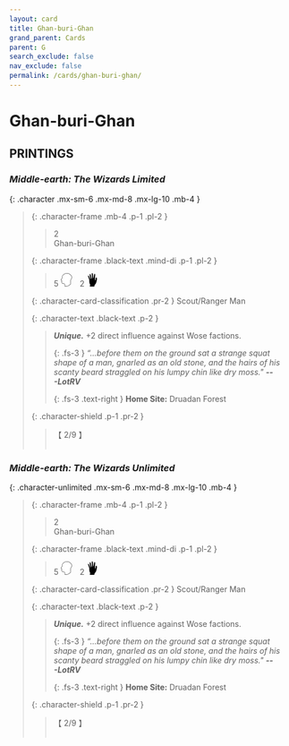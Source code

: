 ```yaml
---
layout: card
title: Ghan-buri-Ghan
grand_parent: Cards
parent: G
search_exclude: false
nav_exclude: false
permalink: /cards/ghan-buri-ghan/
---
```


# Ghan-buri-Ghan


## PRINTINGS


### _Middle-earth: The Wizards Limited_

{: .character .mx-sm-6 .mx-md-8 .mx-lg-10 .mb-4 }
> {: .character-frame .mb-4 .p-1 .pl-2 }
> > <div class="card-mp">2</div>
> > <div class="character-card-name">Ghan-buri-Ghan</div>
>
> {: .character-frame .black-text .mind-di .p-1 .pl-2 }
> > 5 ![](/assets/images/mind.svg)&emsp;2 ![](/assets/images/di.svg)
>
> {: .character-card-classification .pr-2 }
> Scout/Ranger Man
>
> {: .character-text .black-text .p-2 }
> > _**Unique.**_ +2 direct influence against Wose factions. 
> > 
> > {: .fs-3 } 
> > _“...before them on the ground sat a strange squat shape of a man, gnarled as an old stone, and the hairs of his scanty beard straggled on his lumpy chin like dry moss."_ ***---&#65279;LotRV***  
> > 
> > {: .fs-3 .text-right } 
> > **Home Site:** Druadan Forest 
>
> {: .character-shield .p-1 .pr-2 }
> > <div class="card-shield">【 2/9 】</div>
> > <div class="card-corruption">&nbsp;</div>

### _Middle-earth: The Wizards Unlimited_

{: .character-unlimited .mx-sm-6 .mx-md-8 .mx-lg-10 .mb-4 }
> {: .character-frame .mb-4 .p-1 .pl-2 }
> > <div class="card-mp">2</div>
> > <div class="character-card-name">Ghan-buri-Ghan</div>
>
> {: .character-frame .black-text .mind-di .p-1 .pl-2 }
> > 5 ![](/assets/images/mind.svg)&emsp;2 ![](/assets/images/di.svg)
>
> {: .character-card-classification .pr-2 }
> Scout/Ranger Man
>
> {: .character-text .black-text .p-2 }
> > _**Unique.**_ +2 direct influence against Wose factions. 
> > 
> > {: .fs-3 } 
> > _“...before them on the ground sat a strange squat shape of a man, gnarled as an old stone, and the hairs of his scanty beard straggled on his lumpy chin like dry moss."_ ***---&#65279;LotRV***  
> > 
> > {: .fs-3 .text-right } 
> > **Home Site:** Druadan Forest 
>
> {: .character-shield .p-1 .pr-2 }
> > <div class="card-shield">【 2/9 】</div>
> > <div class="card-corruption">&nbsp;</div>

